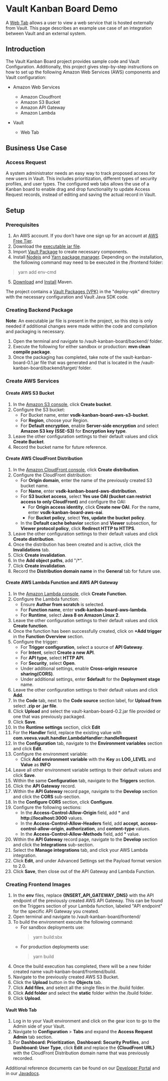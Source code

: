 # Vault Kanban Board Demo
A [Web Tab](https://platform.veevavault.help/en/gr/23516/#defining-web-tabs) allows a user to view a web service that is
hosted externally from Vault. This page describes an example
use case of an integration between Vault and an external
system.

## Introduction
The Vault Kanban Board project provides sample code and Vault
Configuration. Additionally, this project gives step-by-step 
instructions on how to set up the following Amazon Web Services (AWS)
components and Vault configuration:

- Amazon Web Services
  - Amazon Cloudfront
  - Amazon S3 Bucket
  - Amazon API Gateway
  - Amazon Lambda

- Vault
  - Web Tab

## Business Use Case
### Access Request
A system administrator needs an easy way to track proposed
access for new users in Vault. This includes prioritization, different
types of security profiles, and user types. The configured web tabs allows
the use of a Kanban board to enable drag and drop functionality to update
Access Request records, instead of editing and saving the actual record in Vault.

## Setup
### Prerequisites
1. An AWS account. If you don't have one sign up for an account at [AWS Free Tier](https://aws.amazon.com/free/free-tier/).
2. Download the [executable jar file](https://github.com/veeva/Vault-Kanban-Board/blob/main/vault-kanban-board-1.0.jar).
3. Import [Vault Package](https://github.com/veeva/Vault-Kanban-Board/blob/main/KANBAN-BOARD-CONFIG.vpk) to create necessary components.
4. Install [Nodejs](https://nodejs.org/en/) and [Yarn package manager](https://yarnpkg.com/getting-started/install). Depending on the installation, the following command may need to be executed in the /frontend folder:
>yarn add env-cmd
5. [Download](https://maven.apache.org/download.cgi) and [Install](https://maven.apache.org/install.html) Maven.

The project contains a [Vault Packages (VPK)](https://vaulthelp2.vod309.com/wordpress/admin-user-help/admin-vault-loader/using-configuration-migration-packages/#how_to_import_validate_packages) in the "deploy-vpk" directory with the 
necessary configuration and Vault Java SDK code.
### Creating Backend Package
**Note**: An executable jar file is present in the project, so this step is only needed if additional changes were made within the code
and compilation and packaging is necessary.

1. Open the terminal and navigate to /vault-kanban-board/backend/ folder.
2. Execute the following for either sandbox or production: **mvn clean compile package**.
3. Once the packaging has completed, take note of the vault-kanban-board-0.1.jar file that was generated and that is located
in the /vault-kanban-board/backend/target/ folder.
### Create AWS Services
#### Create AWS S3 Bucket
1. In the [Amazon S3 console](https://console.aws.amazon.com/s3/), click **Create bucket**.
2. Configure the S3 bucket:
   - For Bucket name, enter **vsdk-kanban-board-aws-s3-bucket**.
   - For **Region**, choose your Region.
   - For **Default encryption**, enable **Server-side encryption** and select **Amazon S3 key (SSE-S3)** for 
   **Encryption key type**.
3. Leave the other configuration settings to their default values and click
   **Create Bucket**. 
4. Record the bucket name for future reference.
#### Create AWS CloudFront Distribution
1. In the [Amazon CloudFront console](https://console.aws.amazon.com/cloudfront/), click **Create distribution**.
2. Configure the CloudFront distribution:
   - For **Origin domain**, enter the name of the previously created S3 bucket name.
   - For **Name**, enter **vsdk-kanban-board-aws-distribution**.
   - For **S3 bucket access**, select **Yes use OAI (bucket can restrict access to only CloudFront)** and configure the OAI:
     - For **Origin access identity**, click **Create new OAI**. For the name, enter **vsdk-kanban-board-aws-oai**.
     - For **Bucket policy**, select **Yes, update the bucket policy**.
   - In the **Default cache behavior** section and **Viewer** subsection, for **Viewer protocol policy**, click **Redirect HTTP to HTTPS**.
3. Leave the other configuration settings to their default values and click
   **Create distribution**. 
4. Once the distribution has been created and is active, click the **Invalidations** tab.
5. Click **Create invalidation**.
6. In the **Add object paths**, add "/*".
7. Click **Create invalidation**.
8. Record the **Distribution domain name** in the **General** tab for future use.
#### Create AWS Lambda Function and AWS API Gateway
1. In the [Amazon Lambda console](https://console.aws.amazon.com/lambda/), click **Create Function**.
2. Configure the Lambda function:
    - Ensure **Author from scratch** is selected.
    - For **Function name**, enter **vsdk-kanban-board-aws-lambda**.
    - For **Runtime**, select **Java 8 on Amazon Linux 2**.
3. Leave the other configuration settings to their default values and click
   **Create function**. 
4. Once the function has been successfully created, click on **+Add trigger** in the **Function Overview** section.
5. Configure the trigger:
    - For **Trigger configuration**, select a source of **API Gateway**.
    - For **Intent**, select **Create a new API**.
    - For **API type**, select **HTTP API**.
    - For **Security**, select **Open**.
    - Under additional settings, enable **Cross-origin resource sharing(CORS)**.
    - Under additional settings, enter **$default** for the **Deployment stage** name.
6. Leave the other configuration settings to their default values and click
   **Add**.
7. In the **Code** tab, next to the **Code source** section label, for **Upload from** select **.zip or .jar file**.
8. Click **Upload** and select the vault-kanban-board-0.2.jar file provided or one that was previously packaged.
9. Click **Save**.
10. In the **Runtime settings** section, click **Edit**
11. For the **Handler** field, replace the existing value with **com.veeva.vault.handler.LambdaHandler::handleRequest**
12. In the **Configuration** tab, navigate to the **Environment variables** section and click **Edit**. 
13. Configure the environment variable:
     - Click **Add environment variable** with the **Key** as **LOG_LEVEL** and **Value** as **INFO**
14. Leave all other environment variable settings to their default values and click **Save**.
15. Within the same **Configuration** tab, navigate to the **Triggers** section.
16. Click the **API Gateway** record.
17. Within the **API Gateway** record page, navigate to the **Develop** section and click the **CORS** sub-section.
18. In the **Configure CORS** section, click **Configure**.
19. Configure the following sections:
    - In the **Access-Control-Allow-Origin** field, add * and **http://localhost:3000** values.
    - In the **Access-Control-Allow-Headers** field, add **accept**, **access-control-allow-origin**, **authorization**,
      and **content-type** values.
    - In the **Access-Control-Allow-Methods** field, add * value.
20. Within the **API Gateway** record page, navigate to the **Develop** section and click the **Integrations** sub-section.
21. Select the **Manage integrations** tab, and click your AWS Lambda integration.
22. Click **Edit**, and under Advanced Settings set the Payload format version to 2.0.
23. Click **Save**, then close out of the API Gateway and Lambda Function.
### Creating Frontend Images
1. In the **env** files, replace **{INSERT_API_GATEWAY_DNS}** with the API endpoint of the previously created AWS API Gateway. This can be found on the Triggers section of your Lambda function, labeled "API endpoint" for the specific API Gateway you created.
2. Open terminal and navigate to /vault-kanban-board/frontend/
3. To build the environment execute the following command:
   - For sandbox deployments use: 
        >yarn build:sbx
   - For production deployments use: 
        >yarn build
4. Once the build execution has completed, there will be a new folder created name vault-kanban-board/frontend/build.
5. Navigate to the previously created AWS S3 Bucket.
6. Click the **Upload** button in the **Objects** tab.
7. Click **Add files**, and select all the single files in the /build folder.
8. Click **Add folder** and select the **static** folder within the /build folder.
9. Click **Upload**.

#### Vault Web Tab
1. Log in to your Vault environment and click on the gear icon to go to the Admin side of your Vault.
2. Navigate to **Configuration** > **Tabs** and expand the **Access Request Admin** tab section.
3. For **Dashboard: Prioritization**, **Dashboard: Security Profiles**, and **Dashboard: User Type**, click **Edit** and 
   replace the **{CloudFront URL}** with the CloudFront Distribution domain name that was previously recorded.

Additional reference documents can be found on our [Developer Portal](https://developer.veevavault.com/sdk/#vault-java-sdk-overview) and in our [Javadocs](https://repo.veevavault.com/).
